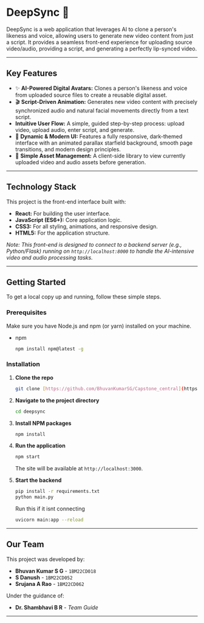 # DeepSync 🚀

DeepSync is a web application that leverages AI to clone a person's likeness and voice, allowing users to generate new video content from just a script. It provides a seamless front-end experience for uploading source video/audio, providing a script, and generating a perfectly lip-synced video.

---

## Key Features

* ✨ **AI-Powered Digital Avatars:** Clones a person's likeness and voice from uploaded source files to create a reusable digital asset.
* 🎬 **Script-Driven Animation:** Generates new video content with precisely synchronized audio and natural facial movements directly from a text script.
* **Intuitive User Flow:** A simple, guided step-by-step process: upload video, upload audio, enter script, and generate.
* 🌌 **Dynamic & Modern UI:** Features a fully responsive, dark-themed interface with an animated parallax starfield background, smooth page transitions, and modern design principles.
* 📂 **Simple Asset Management:** A client-side library to view currently uploaded video and audio assets before generation.

---

## Technology Stack

This project is the front-end interface built with:

* **React:** For building the user interface.
* **JavaScript (ES6+):** Core application logic.
* **CSS3:** For all styling, animations, and responsive design.
* **HTML5:** For the application structure.

*Note: This front-end is designed to connect to a backend server (e.g., Python/Flask) running on `http://localhost:8000` to handle the AI-intensive video and audio processing tasks.*

---

## Getting Started

To get a local copy up and running, follow these simple steps.

### Prerequisites

Make sure you have Node.js and npm (or yarn) installed on your machine.
* npm
    ```sh
    npm install npm@latest -g
    ```

### Installation

1.  **Clone the repo**
    ```sh
    git clone [https://github.com/BhuvanKumarSG/Capstone_central](https://github.com/BhuvanKumarSG/Capstone_central)
    ```
2.  **Navigate to the project directory**
    ```sh
    cd deepsync
    ```
3.  **Install NPM packages**
    ```sh
    npm install
    ```
4.  **Run the application**
    ```sh
    npm start
    ```
    The site will be available at `http://localhost:3000`.
5. **Start the backend**
   ```sh
   pip install -r requirements.txt
   python main.py
   ```

   Run this if it isnt connecting
   ```sh
   uvicorn main:app --reload
   ```
   

---

## Our Team

This project was developed by:

* **Bhuvan Kumar S G** - `1BM22CD018`
* **S Danush** - `1BM22CD052`
* **Srujana A Rao** - `1BM22CD062`

Under the guidance of:
* **Dr. Shambhavi B R** - *Team Guide*

---
